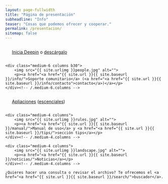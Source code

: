 ```yaml
---
layout: page-fullwidth
title: "Página de presentación"
subheadline: "Info"
teaser: "Cosas que podemos ofrecer y cooperar."
permalink: /presentacion/
sitemap: false
---
```

<!--more-->

<div class="row t60">
    <div class="medium-6 columns b30">
        <img src="{{ site.urlimg }}wallpaper.jpg" alt="">
        <p><a href="{{ site.url }}{{ site.baseurl }}/so">Inicia Deepin</a> o <a href="{{ site.url }}{{ site.baseurl }}/download">descárgalo</a></p>
    </div><!-- /.medium-6.columns -->

    <div class="medium-6 columns b30">
        <img src="{{ site.urlimg }}people.jpg" alt="">
        <p><a href="<a href="{{ site.url }}{{ site.baseurl }}/info/">Soporte comunitario</a> (<a href="<a href="{{ site.url }}{{ site.baseurl }}/info/contacto">contacto</a>)</a></p>
    </div><!-- /.medium-6.columns -->
</div><!-- /.row -->


<div class="row t30">
    <div class="medium-4 columns">
        <img src="{{ site.urlimg }}apps.jpg" alt="">
        <p><a href="<a href="{{ site.url }}{{ site.baseurl }}/apps/">Apliaciones</a> (<a href="<a href="{{ site.url }}{{ site.baseurl }}/escenciales/">escenciales</a>)</p>
    </div><!-- /.medium-4.columns -->

    <div class="medium-4 columns">
        <img src="{{ site.urlimg }}rules.jpg" alt="">
        <p><a href="<a href="{{ site.url }}{{ site.baseurl }}/manual/">Manual de uso</a> y <a href="<a href="{{ site.url }}{{ site.baseurl }}/tips/">sección tips</a></p>
    </div><!-- /.medium-4.columns -->

    <div class="medium-4 columns">
        <img src="{{ site.urlimg }}landscape.jpg" alt="">
        <p><a href="<a href="{{ site.url }}{{ site.baseurl }}/noticias/">Noticias</a></p>
    </div><!-- /.medium-4.columns -->

    ¿Quieres hacer una consulta o revisar el archivo? Te ofrecemos el <a href="<a href="{{ site.url }}{{ site.baseurl }}/search/">buscador</a>.
</div><!-- /.row -->
